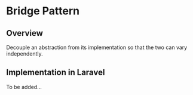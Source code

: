 # Bridge Pattern

## Overview

Decouple an abstraction from its implementation so that the two can vary independently.

## Implementation in Laravel

To be added...